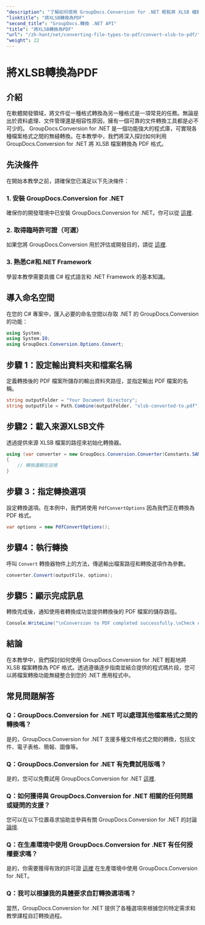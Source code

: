 ```yaml
---
"description": "了解如何使用 GroupDocs.Conversion for .NET 輕鬆將 XLSB 檔案轉換為 PDF。請遵循我們的逐步指南。"
"linktitle": "將XLSB轉換為PDF"
"second_title": "GroupDocs.轉換 .NET API"
"title": "將XLSB轉換為PDF"
"url": "/zh-hant/net/converting-file-types-to-pdf/convert-xlsb-to-pdf/"
"weight": 22
---
```


# 將XLSB轉換為PDF

## 介紹
在軟體開發領域，將文件從一種格式轉換為另一種格式是一項常見的任務。無論是出於資料處理、文件管理還是相容性原因，擁有一個可靠的文件轉換工具都是必不可少的。 GroupDocs.Conversion for .NET 是一個功能強大的程式庫，可實現各種檔案格式之間的無縫轉換。在本教學中，我們將深入探討如何利用 GroupDocs.Conversion for .NET 將 XLSB 檔案轉換為 PDF 格式。
## 先決條件
在開始本教學之前，請確保您已滿足以下先決條件：
### 1. 安裝 GroupDocs.Conversion for .NET
確保你的開發環境中已安裝 GroupDocs.Conversion for .NET。你可以從 [這裡](https://releases。groupdocs.com/conversion/net/).
### 2. 取得臨時許可證（可選）
如果您將 GroupDocs.Conversion 用於評估或開發目的，請從 [這裡](https://purchase。groupdocs.com/temporary-license/).
### 3. 熟悉C#和.NET Framework
學習本教學需要具備 C# 程式語言和 .NET Framework 的基本知識。

## 導入命名空間
在您的 C# 專案中，匯入必要的命名空間以存取 .NET 的 GroupDocs.Conversion 的功能：
```csharp
using System;
using System.IO;
using GroupDocs.Conversion.Options.Convert;
```

## 步驟 1：設定輸出資料夾和檔案名稱
定義轉換後的 PDF 檔案所儲存的輸出資料夾路徑，並指定輸出 PDF 檔案的名稱。
```csharp
string outputFolder = "Your Document Directory";
string outputFile = Path.Combine(outputFolder, "xlsb-converted-to.pdf");
```
## 步驟2：載入來源XLSB文件
透過提供來源 XLSB 檔案的路徑來初始化轉換器。
```csharp
using (var converter = new GroupDocs.Conversion.Converter(Constants.SAMPLE_XLSB))
{
    // 轉換邏輯在這裡
}
```
## 步驟 3：指定轉換選項
設定轉換選項。在本例中，我們將使用 `PdfConvertOptions` 因為我們正在轉換為 PDF 格式。
```csharp
var options = new PdfConvertOptions();
```
## 步驟4：執行轉換
呼叫 `Convert` 轉換器物件上的方法，傳遞輸出檔案路徑和轉換選項作為參數。
```csharp
converter.Convert(outputFile, options);
```
## 步驟5：顯示完成訊息
轉換完成後，通知使用者轉換成功並提供轉換後的 PDF 檔案的儲存路徑。
```csharp
Console.WriteLine("\nConversion to PDF completed successfully.\nCheck output in {0}", outputFolder);
```

## 結論
在本教學中，我們探討如何使用 GroupDocs.Conversion for .NET 輕鬆地將 XLSB 檔案轉換為 PDF 格式。透過遵循逐步指南並結合提供的程式碼片段，您可以將檔案轉換功能無縫整合到您的 .NET 應用程式中。
## 常見問題解答
### Q：GroupDocs.Conversion for .NET 可以處理其他檔案格式之間的轉換嗎？
是的，GroupDocs.Conversion for .NET 支援多種文件格式之間的轉換，包括文件、電子表格、簡報、圖像等。
### Q：GroupDocs.Conversion for .NET 有免費試用版嗎？
是的，您可以免費試用 GroupDocs.Conversion for .NET [這裡](https://releases。groupdocs.com/).
### Q：如何獲得與 GroupDocs.Conversion for .NET 相關的任何問題或疑問的支援？
您可以在以下位置尋求協助並參與有關 GroupDocs.Conversion for .NET 的討論 [論壇](https://forum。groupdocs.com/c/conversion/11).
### Q：在生產環境中使用 GroupDocs.Conversion for .NET 有任何授權要求嗎？
是的，你需要獲得有效的許可證 [這裡](https://purchase.groupdocs.com/buy) 在生產環境中使用 GroupDocs.Conversion for .NET。
### Q：我可以根據我的具體要求自訂轉換選項嗎？
當然，GroupDocs.Conversion for .NET 提供了各種選項來根據您的特定需求和教學課程自訂轉換過程。